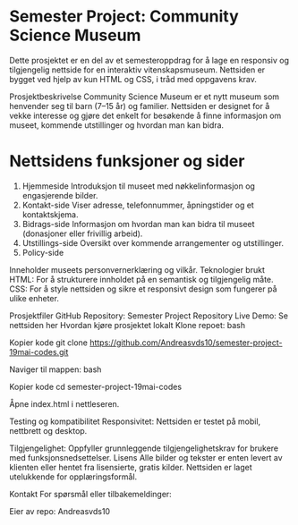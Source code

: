 # Semester Project: Community Science Museum

Dette prosjektet er en del av et semesteroppdrag for å lage en responsiv og tilgjengelig nettside for en interaktiv vitenskapsmuseum. Nettsiden er bygget ved hjelp av kun HTML og CSS, i tråd med oppgavens krav.

Prosjektbeskrivelse
Community Science Museum er et nytt museum som henvender seg til barn (7–15 år) og familier. Nettsiden er designet for å vekke interesse og gjøre det enkelt for besøkende å finne informasjon om museet, kommende utstillinger og hvordan man kan bidra.

# Nettsidens funksjoner og sider
1. Hjemmeside
Introduksjon til museet med nøkkelinformasjon og engasjerende bilder.
2. Kontakt-side
Viser adresse, telefonnummer, åpningstider og et kontaktskjema.
3. Bidrags-side
Informasjon om hvordan man kan bidra til museet (donasjoner eller frivillig arbeid).
4. Utstillings-side
Oversikt over kommende arrangementer og utstillinger.
5. Policy-side
   
Inneholder museets personvernerklæring og vilkår.
Teknologier brukt
HTML: For å strukturere innholdet på en semantisk og tilgjengelig måte.
CSS: For å style nettsiden og sikre et responsivt design som fungerer på ulike enheter.

Prosjektfiler
GitHub Repository: Semester Project Repository
Live Demo: Se nettsiden her
Hvordan kjøre prosjektet lokalt
Klone repoet:
bash

Kopier kode
git clone https://github.com/Andreasvds10/semester-project-19mai-codes.git

Naviger til mappen:
bash

Kopier kode
cd semester-project-19mai-codes

Åpne index.html i nettleseren.

Testing og kompatibilitet
Responsivitet: Nettsiden er testet på mobil, nettbrett og desktop.

Tilgjengelighet: Oppfyller grunnleggende tilgjengelighetskrav for brukere med funksjonsnedsettelser.
Lisens
Alle bilder og tekster er enten levert av klienten eller hentet fra lisensierte, gratis kilder. Nettsiden er laget utelukkende for opplæringsformål.

Kontakt
For spørsmål eller tilbakemeldinger:

Eier av repo: Andreasvds10
